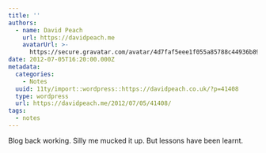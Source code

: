 ```yaml
---
title: ''
authors:
  - name: David Peach
    url: https://davidpeach.me
    avatarUrl: >-
      https://secure.gravatar.com/avatar/4d7faf5eee1f055a85788c44936b8995eaab6dfb004e7854ec747ccb272e91ee?s=96&d=mm&r=g
date: 2012-07-05T16:20:00.000Z
metadata:
  categories:
    - Notes
  uuid: 11ty/import::wordpress::https://davidpeach.co.uk/?p=41408
  type: wordpress
  url: https://davidpeach.me/2012/07/05/41408/
tags:
  - notes
---
```

Blog back working. Silly me mucked it up. But lessons have been learnt.